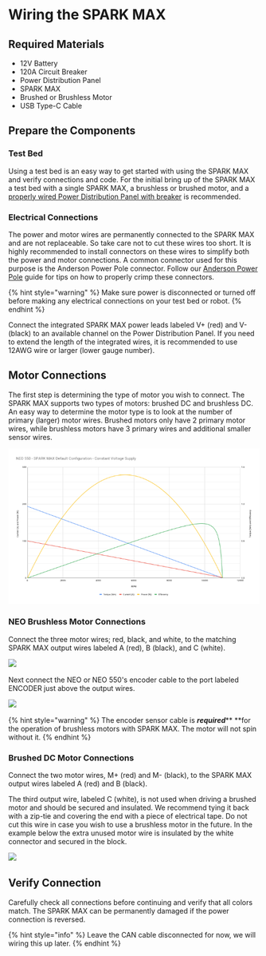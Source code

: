 # Wiring the SPARK MAX

## Required Materials

* 12V Battery
* 120A Circuit Breaker
* Power Distribution Panel
* SPARK MAX
* Brushed or Brushless Motor
* USB Type-C Cable

## Prepare the Components

### Test Bed

Using a test bed is an easy way to get started with using the SPARK MAX and verify connections and code. For the initial bring up of the SPARK MAX a test bed with a single SPARK MAX, a brushless or brushed motor, and a [properly wired Power Distribution Panel with breaker](https://docs.wpilib.org/en/stable/docs/getting-started/getting-started-frc-control-system/how-to-wire-a-robot.html#attach-battery-connector-to-pdp) is recommended.&#x20;

### Electrical Connections

The power and motor wires are permanently connected to the SPARK MAX and are not replaceable. So take care not to cut these wires too short. It is highly recommended to install connectors on these wires to simplify both the power and motor connections. A common connector used for this purpose is the Anderson Power Pole connector. Follow our [Anderson Power Pole](../tips-and-tricks/anderson-power-pole-connectors.md) guide for tips on how to properly crimp these connectors.

{% hint style="warning" %}
Make sure power is disconnected or turned off before making any electrical connections on your test bed or robot.
{% endhint %}

Connect the integrated SPARK MAX power leads labeled V+ (red) and V- (black) to an available channel on the Power Distribution Panel. If you need to extend the length of the integrated wires, it is recommended to use 12AWG wire or larger (lower gauge number).

## Motor Connections

The first step is determining the type of motor you wish to connect. The SPARK MAX supports two types of motors: brushed DC and brushless DC. An easy way to determine the motor type is to look at the number of primary (larger) motor wires. Brushed motors only have 2 primary motor wires, while brushless motors have 3 primary wires and additional smaller sensor wires.

![](<../.gitbook/assets/image (3).png>)

### NEO Brushless Motor Connections

Connect the three motor wires; red, black, and white, to the matching SPARK MAX output wires labeled A (red), B (black), and C (white).

![](../.gitbook/assets/neo-motor-connectors.png)

Next connect the NEO or NEO 550's encoder cable to the port labeled ENCODER just above the output wires.

![](../.gitbook/assets/neo-encoder-connector.png)

{% hint style="warning" %}
The encoder sensor cable is _**required**_** **for the operation of brushless motors with SPARK MAX. The motor will not spin without it.
{% endhint %}

### Brushed DC Motor Connections

Connect the two motor wires, M+ (red) and M- (black), to the SPARK MAX output wires labeled A (red) and B (black).

The third output wire, labeled C (white), is not used when driving a brushed motor and should be secured and insulated. We recommend tying it back with a zip-tie and covering the end with a piece of electrical tape. Do not cut this wire in case you wish to use a brushless motor in the future. In the example below the extra unused motor wire is insulated by the white connector and secured in the block.

![](../.gitbook/assets/cim-motor-connectors.png)

## Verify Connection

Carefully check all connections before continuing and verify that all colors match. The SPARK MAX can be permanently damaged if the power connection is reversed.

{% hint style="info" %}
Leave the CAN cable disconnected for now, we will wiring this up later.
{% endhint %}


